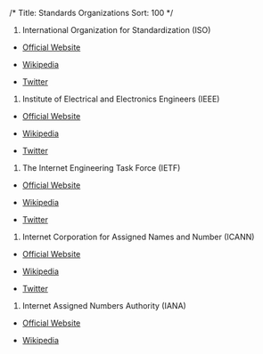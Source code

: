 /*
Title: Standards Organizations
Sort: 100
*/

1. International Organization for Standardization (ISO)

  * [Official Website](https://www.iso.org/home.html)

  * [Wikipedia](https://en.wikipedia.org/wiki/International_Organization_for_Standardization)

  * [Twitter](https://twitter.com/isostandards)

1. Institute of Electrical and Electronics Engineers (IEEE)

  * [Official Website](https://www.ieee.org/index.html)

  * [Wikipedia](https://en.wikipedia.org/wiki/Institute_of_Electrical_and_Electronics_Engineers)

  * [Twitter](https://twitter.com/IEEEorg)

1. The Internet Engineering Task Force (IETF)

  * [Official Website](https://www.ietf.org/)

  * [Wikipedia](https://en.wikipedia.org/wiki/Internet_Engineering_Task_Force)

  * [Twitter](https://twitter.com/ietf)

1. Internet Corporation for Assigned Names and Number (ICANN)

  * [Official Website](https://www.icann.org/)

  * [Wikipedia](https://en.wikipedia.org/wiki/ICANN)

  * [Twitter](https://twitter.com/ICANN)

1. Internet Assigned Numbers Authority (IANA)

  * [Official Website](https://www.iana.org/)

  * [Wikipedia](https://en.wikipedia.org/wiki/Internet_Assigned_Numbers_Authority)
